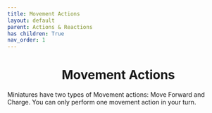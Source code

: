 ```yaml
---
title: Movement Actions
layout: default
parent: Actions & Reactions
has children: True
nav_order: 1
---
```

<h1 style="text-align: center;"> Movement Actions</h1>

Miniatures have two types of Movement actions: Move Forward and Charge. You can only perform one movement action in your turn.

